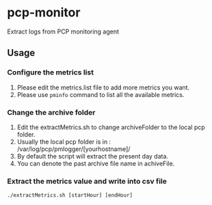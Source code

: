 # pcp-monitor
Extract logs from PCP monitoring agent

## Usage
### Configure the metrics list
1. Please edit the metrics.list file to add more metrics you want.
2. Please use `pminfo` command to list all the available metrics.

### Change the archive folder
1. Edit the extractMetrics.sh to change archiveFolder to the local pcp folder.
2. Usually the local pcp folder is in : /var/log/pcp/pmlogger/[yourhostname]/
3. By default the script will extract the present day data.
4. You can denote the past archive file name in achiveFile.

### Extract the metrics value and write into csv file
```
./extractMetrics.sh [startHour] [endHour]
```
